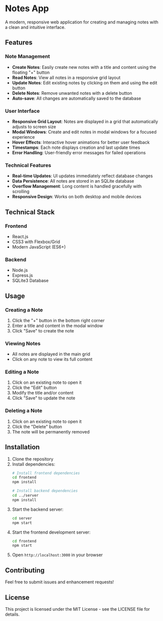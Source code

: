 # Notes App

A modern, responsive web application for creating and managing notes with a clean and intuitive interface.

## Features

### Note Management
- **Create Notes**: Easily create new notes with a title and content using the floating "+" button
- **Read Notes**: View all notes in a responsive grid layout
- **Update Notes**: Edit existing notes by clicking on them and using the edit button
- **Delete Notes**: Remove unwanted notes with a delete button
- **Auto-save**: All changes are automatically saved to the database

### User Interface
- **Responsive Grid Layout**: Notes are displayed in a grid that automatically adjusts to screen size
- **Modal Windows**: Create and edit notes in modal windows for a focused experience
- **Hover Effects**: Interactive hover animations for better user feedback
- **Timestamps**: Each note displays creation and last update times
- **Error Handling**: User-friendly error messages for failed operations

### Technical Features
- **Real-time Updates**: UI updates immediately reflect database changes
- **Data Persistence**: All notes are stored in an SQLite database
- **Overflow Management**: Long content is handled gracefully with scrolling
- **Responsive Design**: Works on both desktop and mobile devices

## Technical Stack

### Frontend
- React.js
- CSS3 with Flexbox/Grid
- Modern JavaScript (ES6+)

### Backend
- Node.js
- Express.js
- SQLite3 Database

## Usage

### Creating a Note
1. Click the "+" button in the bottom right corner
2. Enter a title and content in the modal window
3. Click "Save" to create the note

### Viewing Notes
- All notes are displayed in the main grid
- Click on any note to view its full content

### Editing a Note
1. Click on an existing note to open it
2. Click the "Edit" button
3. Modify the title and/or content
4. Click "Save" to update the note

### Deleting a Note
1. Click on an existing note to open it
2. Click the "Delete" button
3. The note will be permanently removed

## Installation

1. Clone the repository
2. Install dependencies:
   ```bash
   # Install frontend dependencies
   cd frontend
   npm install

   # Install backend dependencies
   cd ../server
   npm install
   ```
3. Start the backend server:
   ```bash
   cd server
   npm start
   ```
4. Start the frontend development server:
   ```bash
   cd frontend
   npm start
   ```
5. Open `http://localhost:3000` in your browser

## Contributing

Feel free to submit issues and enhancement requests!

## License

This project is licensed under the MIT License - see the LICENSE file for details.
